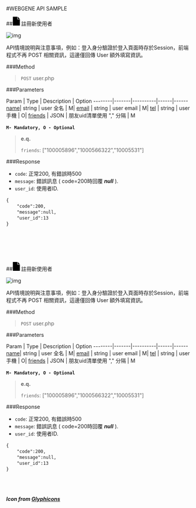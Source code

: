 #WEBGENE API SAMPLE 

##![icon][1] 註冊新使用者

![img](http://blog.webgene.com.tw/wp-content/uploads/2013/08/531790_10151762254634275_727473753_n.jpg)

API情境說明與注意事項，例如：登入身分驗證於登入頁面時存於Session，前端程式不再 POST 相關資訊，這邊僅回傳 User 額外填寫資訊。

###Method
> `POST` user.php

###Parameters

Param | Type | Description  | Option 
--------|-------|----------|------|------
[name][2]| string | user 全名 | M| 
[email][2] | string | user email | M| 
[tel][2] | string | user 手機 | O|
[friends][2] | JSON | 朋友uid清單使用 "," 分隔 | M

**`M- Mandatory, O - Optional`**


> **e.q.**
>
>`friends`: ["100005896","1000566322","10005531"]

###Response

* `code`: 正常200, 有錯誤時500
* `message`: 錯誤訊息 ( code=200時回覆 _**null**_ ).
* `user_id`: 使用者ID. 

```
{
	"code":200,
	"message":null,
	"user_id":13
}
```

<br/><br/><br/><br/>

##![icon][1] 註冊新使用者

![img](http://blog.webgene.com.tw/wp-content/uploads/2013/08/531790_10151762254634275_727473753_n.jpg)

API情境說明與注意事項，例如：登入身分驗證於登入頁面時存於Session，前端程式不再 POST 相關資訊，這邊僅回傳 User 額外填寫資訊。

###Method
> `POST` user.php

###Parameters

Param | Type | Description  | Option 
--------|-------|----------|------|------
[name][2]| string | user 全名 | M| 
[email][2] | string | user email | M| 
[tel][2] | string | user 手機 | O|
[friends][2] | JSON | 朋友uid清單使用 "," 分隔 | M

**`M- Mandatory, O - Optional`**


> **e.q.**
>
>`friends`: ["100005896","1000566322","10005531"]

###Response

* `code`: 正常200, 有錯誤時500
* `message`: 錯誤訊息 ( code=200時回覆 _**null**_ ).
* `user_id`: 使用者ID. 

```
{
	"code":200,
	"message":null,
	"user_id":13
}
```

    


<br/><br/><br/>
_**Icon from [Glyphicons][0]**_

[0]: http://glyphicons.com/ "Glyphicons"
[1]: https://raw.githubusercontent.com/ravewill123/webgene_api_reference/evan/glyphicons/png/glyphicons_036_file.png "API Item"
[2]: "#"